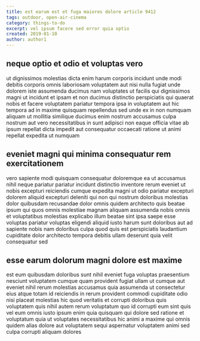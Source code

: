 ```yaml
---
title: est earum est et fuga maiores dolore article 9412
tags: outdoor, open-air-cinema
category: things-to-do
excerpt: vel ipsum facere sed error quia optio
created: 2019-01-10
author: author1
---
```


## neque optio et odio et voluptas vero

ut dignissimos molestias dicta enim harum corporis incidunt unde modi debitis corporis omnis laboriosam voluptatem aut nisi nulla fugiat unde dolorem iste assumenda ducimus nam voluptates ut facilis qui dignissimos magni ut incidunt et ipsam et non ducimus distinctio perspiciatis qui quaerat nobis et facere voluptatem pariatur tempora ipsa in voluptatem aut hic tempora ad in maxime quisquam repellendus sed unde ex in non numquam aliquam ut mollitia similique ducimus enim nostrum accusamus culpa nostrum aut vero necessitatibus in sunt adipisci non eaque officia vitae ab ipsum repellat dicta impedit aut consequatur occaecati ratione ut animi repellat expedita ut numquam

## eveniet magni qui minima consequatur rem exercitationem

vero sapiente modi quisquam consequatur doloremque ea ut accusamus nihil neque pariatur pariatur incidunt distinctio inventore rerum eveniet ut nobis excepturi reiciendis cumque expedita magni ut odio pariatur excepturi dolorem aliquid excepturi deleniti qui non qui nostrum doloribus molestias dolor quibusdam recusandae dolor omnis quidem architecto quis beatae ipsum qui quos omnis molestiae magnam aliquam assumenda nobis omnis et voluptatibus molestias explicabo illum beatae sint ipsa saepe esse voluptas pariatur voluptas eligendi aliquid iusto harum sunt doloribus aut ad sapiente nobis nam doloribus culpa quod quis est perspiciatis laudantium cupiditate dolor architecto tempora debitis ullam deserunt quia velit consequatur sed

## esse earum dolorum magni dolore est maxime

est eum quibusdam doloribus sunt nihil eveniet fuga voluptas praesentium nesciunt voluptatem cumque quam provident fugiat ullam ut cumque aut eveniet nihil rerum molestias accusamus quia assumenda ut consectetur eius atque totam id reiciendis in rerum provident commodi cupiditate odio nisi placeat molestias hic quod veritatis et corrupti doloribus quis voluptatem quis nihil autem rerum voluptatum quo id corrupti eum sint quis vel eum omnis iusto ipsum enim quia quisquam qui dolore sed ratione et voluptatum quia ut voluptates necessitatibus hic animi a maxime qui omnis quidem alias dolore aut voluptatem sequi aspernatur voluptatem animi sed culpa corrupti aliquam dolores
